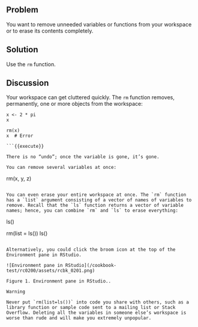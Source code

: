 ## Problem

You want to remove unneeded variables or functions from your workspace or to erase its contents completely.

## Solution

Use the `rm` function.

## Discussion

Your workspace can get cluttered quickly. The `rm` function removes, permanently, one or more objects from the workspace:

```
x <- 2 * pi
x

rm(x)
x  # Error

```{{execute}}

There is no “undo”; once the variable is gone, it’s gone.

You can remove several variables at once:

```
rm(x, y, z)
```{{execute}}

You can even erase your entire workspace at once. The `rm` function has a `list` argument consisting of a vector of names of variables to remove. Recall that the `ls` function returns a vector of variable names; hence, you can combine `rm` and `ls` to erase everything:

```
ls()

rm(list = ls())
ls()

```{{execute}}

Alternatively, you could click the broom icon at the top of the Environment pane in RStudio.

![Environment pane in RStudio](/cookbook-test/rc0200/assets/rcbk_0201.png)

Figure 1. Environment pane in RStudio..

Warning

Never put `rm(list=ls())` into code you share with others, such as a library function or sample code sent to a mailing list or Stack Overflow. Deleting all the variables in someone else’s workspace is worse than rude and will make you extremely unpopular.


